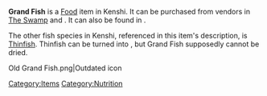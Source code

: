 **Grand Fish** is a [Food](Food.md "wikilink") item in Kenshi. It can be
purchased from vendors in [The Swamp](The_Swamp.md "wikilink") and [](Fishing_Village.md). It can also be found in [](Fish_Isle.md).

The other fish species in Kenshi, referenced in this item's description,
is [Thinfish](Thinfish.md "wikilink"). Thinfish can be turned into [](Dried_Fish.md), but Grand Fish supposedly cannot be dried.

Old Grand Fish.png\|Outdated icon

[Category:Items](Category:Items "wikilink")
[Category:Nutrition](Category:Nutrition "wikilink")